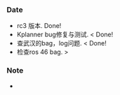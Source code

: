 ### Date
- rc3 版本. Done!
- Kplanner bug修复与测试. < Done!
- 查武汉的bag，log问题. < Done!
- 检查ros 46 bag. >

### Note
- 